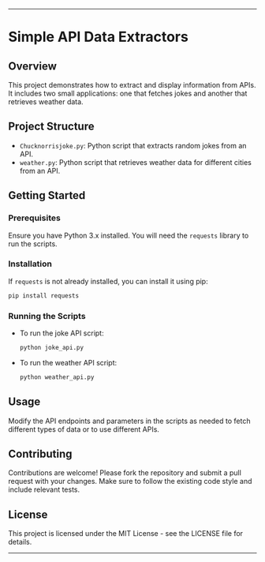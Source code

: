 


---

# Simple API Data Extractors

## Overview

This project demonstrates how to extract and display information from APIs. It includes two small applications: one that fetches jokes and another that retrieves weather data.

## Project Structure

- `Chucknorrisjoke.py`: Python script that extracts random jokes from an API.
- `weather.py`: Python script that retrieves weather data for different cities from an API.

## Getting Started

### Prerequisites

Ensure you have Python 3.x installed. You will need the `requests` library to run the scripts.

### Installation

If `requests` is not already installed, you can install it using pip:

```bash
pip install requests
```

### Running the Scripts

- To run the joke API script:
  ```bash
  python joke_api.py
  ```

- To run the weather API script:
  ```bash
  python weather_api.py
  ```

## Usage

Modify the API endpoints and parameters in the scripts as needed to fetch different types of data or to use different APIs.

## Contributing

Contributions are welcome! Please fork the repository and submit a pull request with your changes. Make sure to follow the existing code style and include relevant tests.

## License

This project is licensed under the MIT License - see the LICENSE file for details.

---

